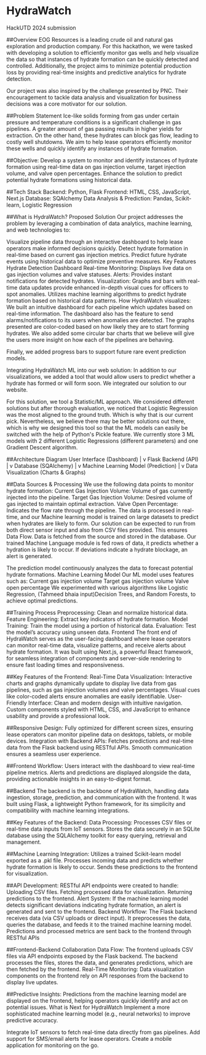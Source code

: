 # HydraWatch
HackUTD 2024 submission

##Overview
EOG Resources is a leading crude oil and natural gas exploration and production company. For this hackathon, we were tasked with developing a solution to efficiently monitor gas wells and help visualize the data so that instances of hydrate formation can be quickly detected and controlled. Additionally, the project aims to minimize potential production loss by providing real-time insights and predictive analytics for hydrate detection.

Our project was also inspired by the challenge presented by PNC. Their encouragement to tackle data analysis and visualization for business decisions was a core motivator for our solution.

##Problem Statement
Ice-like solids forming from gas under certain pressure and temperature conditions is a significant challenge in gas pipelines. A greater amount of gas passing results in higher yields for extraction. On the other hand, these hydrates can block gas flow, leading to costly well shutdowns. We aim to help lease operators efficiently monitor these wells and quickly identify any instances of hydrate formation.

##Objective:
Develop a system to monitor and identify instances of hydrate formation using real-time data on gas injection volume, target injection volume, and valve open percentages. Enhance the solution to predict potential hydrate formations using historical data.

##Tech Stack
Backend: Python, Flask Frontend: HTML, CSS, JavaScript, Next.js Database: SQAlchemy Data Analysis & Prediction: Pandas, Scikit-learn, Logistic Regression

##What is HydraWatch?
Proposed Solution
Our project addresses the problem by leveraging a combination of data analytics, machine learning, and web technologies to:

Visualize pipeline data through an interactive dashboard to help lease operators make informed decisions quickly.
Detect hydrate formation in real-time based on current gas injection metrics.
Predict future hydrate events using historical data to optimize preventive measures.
Key Features
Hydrate Detection Dashboard
Real-time Monitoring: Displays live data on gas injection volumes and valve statuses.
Alerts: Provides instant notifications for detected hydrates.
Visualization: Graphs and bars with real-time data updates provide enhanced in-depth visual cues for officers to spot anomalies.
Utilizes machine learning algorithms to predict hydrate formation based on historical data patterns.
How HydraWatch visualizes:
We built an intuitive dashboard for each pipeline which updates based on real-time information. The dashboard also has the feature to send alarms/notifications to its users when anomalies are detected. The graphs presented are color-coded based on how likely they are to start forming hydrates. We also added some circular bar charts that we believe will give the users more insight on how each of the pipelines are behaving.

Finally, we added progress bars to support future rare event prediction models.

Integrating HydraWatch ML into our web solution:
In addition to our visualizations, we added a tool that would allow users to predict whether a hydrate has formed or will form soon. We integrated our solution to our website.

For this solution, we tool a Statistic/ML approach. We considered different solutions but after thorough evaluation, we noticed that Logistic Regression was the most aligned to the ground truth. Which is why that is our current pick. Nevertheless, we believe there may be better solutions out there, which is why we designed this tool so that the ML models can easily be switched with the help of Python's Pickle feature. We currently store 3 ML models with 2 different Logistic Regressions (different parameters) and one Gradient Descent algorithm.

##Architecture Diagram
User Interface (Dashboard) | v Flask Backend (API) | v Database (SQAlchemy) | v Machine Learning Model (Prediction) | v Data Visualization (Charts & Graphs)

##Data Sources & Processing
We use the following data points to monitor hydrate formation: Current Gas Injection Volume: Volume of gas currently injected into the pipeline. Target Gas Injection Volume: Desired volume of gas injected to maintain optimal extraction. Valve Open Percentage: Indicates the flow rate through the pipeline. The data is processed in real-time, and our Machine learning model is trained on large datasets to predict when hydrates are likely to form. Our solution can be expected to run from both direct sensor input and also from CSV files provided. This ensures Data Flow. Data is fetched from the source and stored in the database. Our trained Machine Language module is fed rows of data, it predicts whether a hydration is likely to occur. If deviations indicate a hydrate blockage, an alert is generated.

The prediction model continuously analyzes the data to forecast potential hydrate formations. Machine Learning Model Our ML model uses features such as: Current gas injection volume Target gas injection volume Valve open percentage We experimented with various algorithms like Logistic Regression, (Tahmeed bhaia input)Decision Trees, and Random Forests, to achieve optimal predictions.

##Training Process
Preprocessing: Clean and normalize historical data. Feature Engineering: Extract key indicators of hydrate formation. Model Training: Train the model using a portion of historical data. Evaluation: Test the model’s accuracy using unseen data. Frontend The front end of HydraWatch serves as the user-facing dashboard where lease operators can monitor real-time data, visualize patterns, and receive alerts about hydrate formation. It was built using Next.js, a powerful React framework, for seamless integration of components and server-side rendering to ensure fast loading times and responsiveness.

##Key Features of the Frontend:
Real-Time Data Visualization:
Interactive charts and graphs dynamically update to display live data from gas pipelines, such as gas injection volumes and valve percentages. Visual cues like color-coded alerts ensure anomalies are easily identifiable. User-Friendly Interface: Clean and modern design with intuitive navigation. Custom components styled with HTML, CSS, and JavaScript to enhance usability and provide a professional look.

##Responsive Design:
Fully optimized for different screen sizes, ensuring lease operators can monitor pipeline data on desktops, tablets, or mobile devices. Integration with Backend APIs: Fetches predictions and real-time data from the Flask backend using RESTful APIs. Smooth communication ensures a seamless user experience.

##Frontend Workflow:
Users interact with the dashboard to view real-time pipeline metrics. Alerts and predictions are displayed alongside the data, providing actionable insights in an easy-to-digest format.

##Backend
The backend is the backbone of HydraWatch, handling data ingestion, storage, prediction, and communication with the frontend. It was built using Flask, a lightweight Python framework, for its simplicity and compatibility with machine learning integrations.

##Key Features of the Backend:
Data Processing:
Processes CSV files or real-time data inputs from IoT sensors. Stores the data securely in an SQLite database using the SQLAlchemy toolkit for easy querying, retrieval and management.

##Machine Learning Integration:
Utilizes a trained Scikit-learn model exported as a .pkl file. Processes incoming data and predicts whether hydrate formation is likely to occur. Sends these predictions to the frontend for visualization.

##API Development:
RESTful API endpoints were created to handle: Uploading CSV files. Fetching processed data for visualization. Returning predictions to the frontend. Alert System: If the machine learning model detects significant deviations indicating hydrate formation, an alert is generated and sent to the frontend. Backend Workflow: The Flask backend receives data (via CSV uploads or direct input). It preprocesses the data, queries the database, and feeds it to the trained machine learning model. Predictions and processed metrics are sent back to the frontend through RESTful APIs

##Frontend-Backend Collaboration
Data Flow:
The frontend uploads CSV files via API endpoints exposed by the Flask backend. The backend processes the files, stores the data, and generates predictions, which are then fetched by the frontend. Real-Time Monitoring: Data visualization components on the frontend rely on API responses from the backend to display live updates.

##Predictive Insights:
Predictions from the machine learning model are displayed on the frontend, helping operators quickly identify and act on potential issues. What is Next for HydraWatch Implement a more sophisticated machine learning model (e.g., neural networks) to improve predictive accuracy.

Integrate IoT sensors to fetch real-time data directly from gas pipelines.
Add support for SMS/email alerts for lease operators. Create a mobile application for monitoring on the go.
